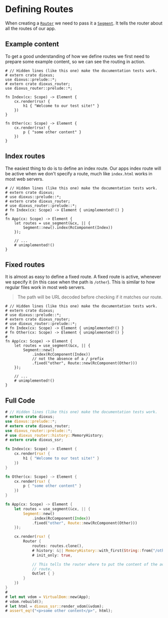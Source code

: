 # Defining Routes

When creating a [`Router`] we need to pass it a [`Segment`]. It tells the router
about all the routes of our app.

## Example content
To get a good understanding of how we define routes we first need to prepare
some example content, so we can see the routing in action.

```rust,no_run
# // Hidden lines (like this one) make the documentation tests work.
# extern crate dioxus;
use dioxus::prelude::*;
# extern crate dioxus_router;
use dioxus_router::prelude::*;

fn Index(cx: Scope) -> Element {
    cx.render(rsx! {
        h1 { "Welcome to our test site!" }
    })
}

fn Other(cx: Scope) -> Element {
    cx.render(rsx! {
        p { "some other content" }
    })
}
```

## Index routes
The easiest thing to do is to define an index route. Our apps index route will
be active when we don't specify a route, much like `index.html` works in most
web servers.

```rust,no_run
# // Hidden lines (like this one) make the documentation tests work.
# extern crate dioxus;
# use dioxus::prelude::*;
# extern crate dioxus_router;
# use dioxus_router::prelude::*;
# fn Index(cx: Scope) -> Element { unimplemented!() }
#
fn App(cx: Scope) -> Element {
    let routes = use_segment(&cx, || {
        Segment::new().index(RcComponent(Index))
    });

    // ...
    # unimplemented!()
}
```

## Fixed routes
It is almost as easy to define a fixed route. A fixed route is active, whenever
we specify it (in this case when the path is `/other`). This is similar to how
regular files work in most web servers.

> The path will be URL decoded before checking if it matches our route.

```rust,no_run
# // Hidden lines (like this one) make the documentation tests work.
# extern crate dioxus;
# use dioxus::prelude::*;
# extern crate dioxus_router;
# use dioxus_router::prelude::*;
# fn Index(cx: Scope) -> Element { unimplemented!() }
# fn Other(cx: Scope) -> Element { unimplemented!() }
#
fn App(cx: Scope) -> Element {
    let routes = use_segment(&cx, || {
        Segment::new()
            .index(RcComponent(Index))
            // not the absence of a / prefix
            .fixed("other", Route::new(RcComponent(Other)))
    });

    // ...
    # unimplemented!()
}
```

## Full Code
```rust
# // Hidden lines (like this one) make the documentation tests work.
# extern crate dioxus;
use dioxus::prelude::*;
# extern crate dioxus_router;
use dioxus_router::prelude::*;
# use dioxus_router::history::MemoryHistory;
# extern crate dioxus_ssr;

fn Index(cx: Scope) -> Element {
    cx.render(rsx! {
        h1 { "Welcome to our test site!" }
    })
}

fn Other(cx: Scope) -> Element {
    cx.render(rsx! {
        p { "some other content" }
    })
}

fn App(cx: Scope) -> Element {
    let routes = use_segment(&cx, || {
        Segment::new()
            .index(RcComponent(Index))
            .fixed("other", Route::new(RcComponent(Other)))
    });

    cx.render(rsx! {
        Router {
            routes: routes.clone(),
            # history: &|| MemoryHistory::with_first(String::from("/other")),
            # init_only: true,

            // This tells the router where to put the content of the active
            // route.
            Outlet { }
        }
    })
}
#
# let mut vdom = VirtualDom::new(App);
# vdom.rebuild();
# let html = dioxus_ssr::render_vdom(&vdom);
# assert_eq!("<p>some other content</p>", html);
```

[`Router`]: https://docs.rs/dioxus-router/latest/dioxus_router/components/fn.Router.html
[`Segment`]: https://docs.rs/dioxus-router/latest/dioxus_router/route_definition/struct.Segment.html
